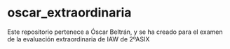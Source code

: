 # oscar_extraordinaria

Este repositorio pertenece a Óscar Beltrán, y se ha creado para el examen de la evaluación extraordinaria de IAW de 2ºASIX
